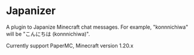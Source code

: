 # Japanizer

A plugin to Japanize Minecraft chat messages. For example, "konnnichiwa" will be "こんにちは (konnnichiwa)".

Currently support PaperMC, Minecraft version 1.20.x